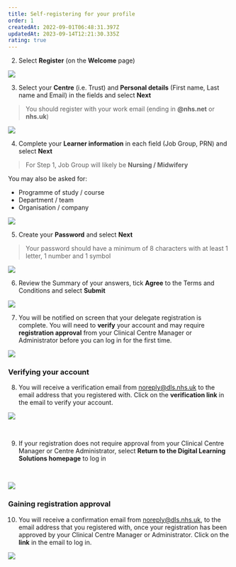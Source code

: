 ```yaml
---
title: Self-registering for your profile
order: 1
createdAt: 2022-09-01T06:48:31.397Z
updatedAt: 2023-09-14T12:21:30.335Z
rating: true
---
```

2. Select **Register** (on the **Welcome** page)

![](/img/self-registering_1.png)

3. Select your **Centre** (i.e. Trust) and **Personal details** (First name, Last name and Email) in the fields and select **Next**

> You should register with your work email (ending in **@nhs.net** or **nhs.uk**)

![](/img/self-register-1.png)

4. Complete your **Learner information** in each field (Job Group, PRN) and select **Next**

> For Step 1, Job Group will likely be **Nursing / Midwifery**

You may also be asked for:

* Programme of study / course
* Department / team
* Organisation / company

![](/img/self-register-2.png)

5. Create your **Password** and select **Next**

> Your password should have a minimum of 8 characters with at least 1 letter, 1 number and 1 symbol

![](/img/self-register-3.png)

6. Review the Summary of your answers, tick **Agree** to the Terms and Conditions and select **Submit**

![](/img/self-register-4.png)

7. You will be notified on screen that your delegate registration is complete. You will need to **verify** your account and may require **registration approval** from your Clinical Centre Manager or Administrator before you can log in for the first time. 

![](/img/self-register-5.png)

### Verifying your account

8. You will receive a verification email from [noreply@dls.nhs.uk](mailto:noreply@dls.nhs.uk) to the email address that you registered with. Click on the **verification link** in the email to verify your account. 

![](/img/self-registration-verification-email.png)

 

9. If your registration does not require approval from your Clinical Centre Manager or Centre Administrator, select **Return to the Digital Learning Solutions homepage** to log in 

 

![](/img/self-register-6.png)

### Gaining registration approval 

10. You will receive a confirmation email from [noreply@dls.nhs.uk](mailto:noreply@dls.nhs.uk), to the email address that you registered with, once your registration has been approved by your Clinical Centre Manager or Administrator. Click on the **link** in the email to log in.

![](/img/registration-approval-email.png)